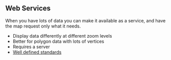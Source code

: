 ##  Web Services

When you have lots of data you can make it available as a service, and have the map request only what it needs.

 - Display data differently at different zoom levels
 - Better for polygon data with lots of vertices
 - Requires a server
 - [Well defined standards](http://www.opengeospatial.org/standards/is)
